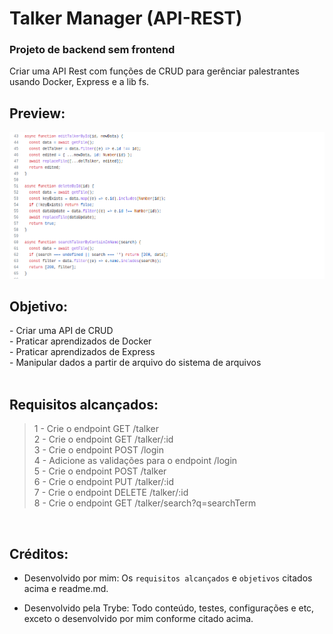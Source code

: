 # Talker Manager (API-REST)

### Projeto de backend sem frontend

Criar uma API Rest com funções de CRUD para gerênciar palestrantes usando Docker, Express e a lib fs.
## Preview:

 <img src="images/preview.png" width="900px" >

## Objetivo:
<section>
- Criar uma API de CRUD
</br> - Praticar aprendizados de Docker
</br> - Praticar aprendizados de Express
</br> - Manipular dados a partir de arquivo do sistema de arquivos

</section>

</br>

## Requisitos alcançados:

>1 - Crie o endpoint GET /talker
</br> 2 - Crie o endpoint GET /talker/:id
</br> 3 - Crie o endpoint POST /login
</br> 4 - Adicione as validações para o endpoint /login
</br> 5 - Crie o endpoint POST /talker
</br> 6 - Crie o endpoint PUT /talker/:id
</br> 7 - Crie o endpoint DELETE /talker/:id
</br> 8 - Crie o endpoint GET /talker/search?q=searchTerm


</br>

## Créditos:

- Desenvolvido por mim: Os `requisitos alcançados` e `objetivos` citados acima e readme.md.

- Desenvolvido pela Trybe: Todo conteúdo, testes, configurações e etc, exceto o desenvolvido por mim conforme citado acima.


